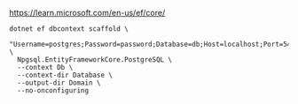 ﻿https://learn.microsoft.com/en-us/ef/core/
```shell
dotnet ef dbcontext scaffold \
  "Username=postgres;Password=password;Database=db;Host=localhost;Port=5432;" \
  Npgsql.EntityFrameworkCore.PostgreSQL \
  --context Db \
  --context-dir Database \
  --output-dir Domain \
  --no-onconfiguring	
  
```

